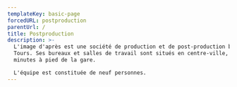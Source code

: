 ```yaml
---
templateKey: basic-page
forcedURL: postproduction
parentUrl: /
title: Postproduction
description: >-
  L'image d'après est une société de production et de post-production basée à
  Tours. Ses bureaux et salles de travail sont situés en centre-ville, à dix
  minutes à pied de la gare.

  L'équipe est constituée de neuf personnes.
---
```

